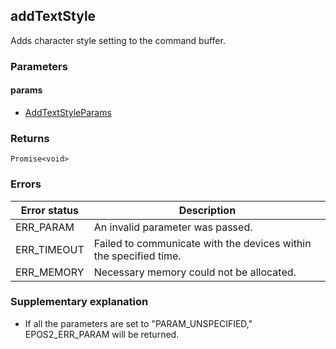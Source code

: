 ## addTextStyle

Adds character style setting to the command buffer.

### Parameters

#### params

- [AddTextStyleParams](../interfaces/addTextStyleParams.md)

### Returns

`Promise<void>`

### Errors

| **Error status** | **Description** |
| --- | --- |
| ERR_PARAM | An invalid parameter was passed. |
| ERR_TIMEOUT | Failed to communicate with the devices within the specified time. |
| ERR_MEMORY | Necessary memory could not be allocated. |

### Supplementary explanation

-  If all the parameters are set to "PARAM_UNSPECIFIED," EPOS2_ERR_PARAM will be returned.

